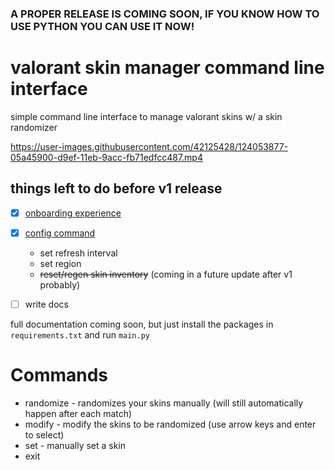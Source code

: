 ### A PROPER RELEASE IS COMING SOON, IF YOU KNOW HOW TO USE PYTHON YOU CAN USE IT NOW!

# valorant skin manager command line interface
simple command line interface to manage valorant skins w/ a skin randomizer

https://user-images.githubusercontent.com/42125428/124053877-05a45900-d9ef-11eb-9acc-fb71edfcc487.mp4

## things left to do before v1 release
- [x] [onboarding experience](https://github.com/colinhartigan/valorant-skin-cli/commit/79739958c8bc632a2e8ec91f533c4fe2fba607dd#diff-bd516d79afd4ace3e4372b8ccab756b47b74da5ac479f373258ddcb3c4159ff2)
- [x] [config command](https://github.com/colinhartigan/valorant-skin-cli/commit/973dee78becbfbda1c6f3cfd9f7e929f823ae8ec#diff-77765503b3f273fa49a93e1c5bfa59786213a26f2143d7a6ad75fbd2c38d5cd2)
  - set refresh interval 
  - set region
  - ~~reset/regen skin inventory~~ (coming in a future update after v1 probably)
- [ ] write docs


full documentation coming soon, but just install the packages in `requirements.txt` and run `main.py`

# Commands
- randomize - randomizes your skins manually (will still automatically happen after each match)
- modify - modify the skins to be randomized (use arrow keys and enter to select)
- set - manually set a skin
- exit


